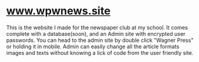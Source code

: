 # www.wpwnews.site
This is the website I made for the newspaper club at my school. It comes complete with a database(soon), and an Admin site with encrypted user passwords. You can head to the admin site by double click "Wagner Press" or holding it in mobile. Admin can easily change all the article formats images and texts without knowing a lick of code from the user friendly site.  